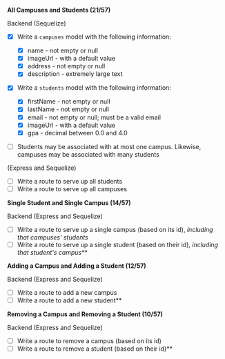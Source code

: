 **All Campuses and Students (21/57)**

Backend (Sequelize)

- [x] Write a `campuses` model with the following information:
  - [x] name - not empty or null
  - [x] imageUrl - with a default value
  - [x] address - not empty or null
  - [x] description - extremely large text

- [x] Write a `students` model with the following information:
  - [x] firstName - not empty or null
  - [x] lastName - not empty or null
  - [x] email - not empty or null; must be a valid email
  - [x] imageUrl - with a default value
  - [x] gpa - decimal between 0.0 and 4.0

- [ ] Students may be associated with at most one campus. Likewise, campuses may be associated with many students


(Express and Sequelize)
- [ ] Write a route to serve up all students
- [ ] Write a route to serve up all campuses

**Single Student and Single Campus (14/57)**

Backend (Express and Sequelize)

- [ ] Write a route to serve up a single campus (based on its id), _including that campuses' students_
- [ ] Write a route to serve up a single student (based on their id), _including that student's campus_**

**Adding a Campus and Adding a Student (12/57)**

Backend (Express and Sequelize)

- [ ] Write a route to add a new campus
- [ ] Write a route to add a new student**

**Removing a Campus and Removing a Student (10/57)**

Backend (Express and Sequelize)

- [ ] Write a route to remove a campus (based on its id)
- [ ] Write a route to remove a student (based on their id)**
